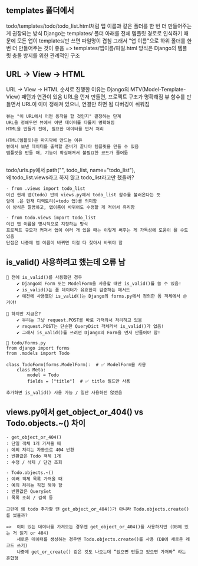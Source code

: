## templates 폴더에서 
todo/templates/todo/todo_list.html처럼 앱 이름과 같은 폴더를 한 번 더 만들어주는 게 권장되는 방식
Django는 templates/ 폴더 아래를 전체 템플릿 경로로 인식하기 때문에 모든 앱이 templates/만 쓰면 파일명이 겹침
그래서 "앱 이름"으로 하위 폴더를 한 번 더 만들어주는 것이 좋음
=> templates/앱이름/파일.html 방식은 Django의 템플릿 충돌 방지를 위한 관례적인 구조


## URL → View → HTML 
URL → View → HTML 순서로 진행한 이유는 Django의 MTV(Model-Template-View) 패턴과 연관이 있음
    URL을 먼저 만들면, 프로젝트 구조가 명확해짐
    뷰 함수를 만들면서 URL이 이미 정해져 있으니, 연결만 하면 됨
    디버깅이 쉬워짐

    뷰는 "이 URL에서 어떤 동작을 할 것인지" 결정하는 단계
    URL을 정해두면 뷰에서 어떤 데이터를 다룰지 명확해짐
    HTML을 만들기 전에, 필요한 데이터를 먼저 처리

    HTML(템플릿)은 마지막에 만드는 이유
    뷰에서 보낸 데이터를 출력할 준비가 끝나야 템플릿을 만들 수 있음
    템플릿을 만들 때, 기능이 확실해져서 불필요한 코드가 줄어듦



## 

todo/urls.py에서 path("", todo_list, name="todo_list"),  
왜 todo_list.views라고 하지 않고 todo_list라고만 했을까?

    - from .views import todo_list
    이건 현재 앱(todo) 안의 views.py에서 todo_list 함수를 불러온다는 뜻
    앞에 .은 현재 디렉토리(=todo 앱)를 의미함
    이 방식은 깔끔하고, 앱이름이 바뀌어도 수정할 게 적어서 유리함

    - from todo.views import todo_list
    이건 앱 이름을 명시적으로 지정하는 방식
    프로젝트 규모가 커져서 앱이 여러 개 있을 때는 이렇게 써주는 게 가독성에 도움이 될 수도 있음
    단점은 나중에 앱 이름이 바뀌면 이걸 다 찾아서 바꿔야 함


## is_valid() 사용하려고 했는데 오류 남
    📌 전에 is_valid()를 사용했던 경우
        ✔ Django의 Form 또는 ModelForm을 사용할 때만 is_valid()를 쓸 수 있음!
        ✔ is_valid()는 폼 데이터가 유효한지 검증하는 메서드
        ✔ 예전에 사용했던 is_valid()는 Django의 forms.py에서 정의한 폼 객체에서 쓴 거야!

    📌 하지만 지금은?
        ✔ 우리는 그냥 request.POST를 바로 가져와서 처리하고 있음
        ✔ request.POST는 단순한 QueryDict 객체라서 is_valid()가 없음!
        ✔ 그래서 is_valid()를 쓰려면 Django의 Form을 먼저 만들어야 함!

    📌 todo/forms.py
    from django import forms
    from .models import Todo

    class TodoForm(forms.ModelForm):  # ✅ ModelForm을 사용
        class Meta:
            model = Todo
            fields = ["title"]  # ✅ title 필드만 사용

    추가하면 is_valid() 사용 가능 / 일단 사용하진 않겠음

## views.py에서 get_object_or_404() vs Todo.objects.~() 차이

    - get_object_or_404()
    : 단일 객체 1개 가져올 때
    : 예외 처리는 자동으로 404 반환
    : 반환값은 Todo 객체 1개
    : 수정 / 삭제 / 단건 조회

    - Todo.objects.~()
    : 여러 객체 목록 가져올 때
    : 예외 처리는 직접 해야 함
    : 반환값은 QuerySet
    : 목록 조회 / 검색 등

    그런데 왜 todo 추가할 땐 get_object_or_404()가 아니라 Todo.objects.create()를 썼을까?

    =>  이미 있는 데이터를 가져오는 경우엔 get_object_or_404()를 사용하지만 (DB에 있는 거 읽기 or 404)
        새로운 데이터를 생성하는 경우엔 Todo.objects.create()를 사용 (DB에 새로운 레코드 쓰기)
        나중에 get_or_create() 같은 것도 나오는데 “없으면 만들고 있으면 가져와” 라는 혼합형